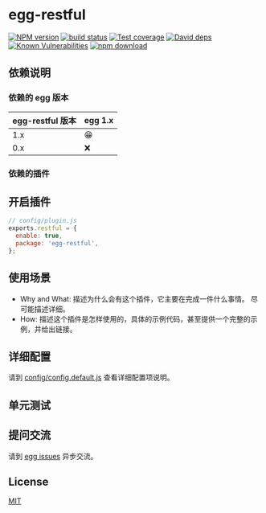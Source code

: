 # egg-restful

[![NPM version][npm-image]][npm-url]
[![build status][travis-image]][travis-url]
[![Test coverage][codecov-image]][codecov-url]
[![David deps][david-image]][david-url]
[![Known Vulnerabilities][snyk-image]][snyk-url]
[![npm download][download-image]][download-url]

[npm-image]: https://img.shields.io/npm/v/egg-restful.svg?style=flat-square
[npm-url]: https://npmjs.org/package/egg-restful
[travis-image]: https://img.shields.io/travis/eggjs/egg-restful.svg?style=flat-square
[travis-url]: https://travis-ci.org/eggjs/egg-restful
[codecov-image]: https://img.shields.io/codecov/c/github/eggjs/egg-restful.svg?style=flat-square
[codecov-url]: https://codecov.io/github/eggjs/egg-restful?branch=master
[david-image]: https://img.shields.io/david/eggjs/egg-restful.svg?style=flat-square
[david-url]: https://david-dm.org/eggjs/egg-restful
[snyk-image]: https://snyk.io/test/npm/egg-restful/badge.svg?style=flat-square
[snyk-url]: https://snyk.io/test/npm/egg-restful
[download-image]: https://img.shields.io/npm/dm/egg-restful.svg?style=flat-square
[download-url]: https://npmjs.org/package/egg-restful

<!--
Description here.
-->

## 依赖说明

### 依赖的 egg 版本

egg-restful 版本 | egg 1.x
--- | ---
1.x | 😁
0.x | ❌

### 依赖的插件
<!--

如果有依赖其它插件，请在这里特别说明。如

- security
- multipart

-->

## 开启插件

```js
// config/plugin.js
exports.restful = {
  enable: true,
  package: 'egg-restful',
};
```

## 使用场景

- Why and What: 描述为什么会有这个插件，它主要在完成一件什么事情。
尽可能描述详细。
- How: 描述这个插件是怎样使用的，具体的示例代码，甚至提供一个完整的示例，并给出链接。

## 详细配置

请到 [config/config.default.js](config/config.default.js) 查看详细配置项说明。

## 单元测试

<!-- 描述如何在单元测试中使用此插件，例如 schedule 如何触发。无则省略。-->

## 提问交流

请到 [egg issues](https://github.com/eggjs/egg/issues) 异步交流。

## License

[MIT](LICENSE)
